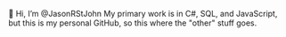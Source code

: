 👋 Hi, I’m @JasonRStJohn
My primary work is in C#, SQL, and JavaScript, 
but this is my personal GitHub, so this where the "other" stuff goes.

<!---
JasonRStJohn/JasonRStJohn is a ✨ special ✨ repository because its `README.md` (this file) appears on your GitHub profile.
You can click the Preview link to take a look at your changes.
--->
